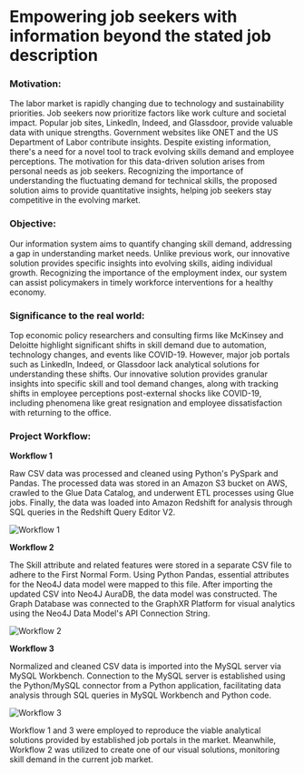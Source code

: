# Empowering job seekers with information beyond the stated job description

### Motivation:
The labor market is rapidly changing due to technology and sustainability priorities. Job seekers now prioritize factors like work culture and societal impact. Popular job sites, LinkedIn, Indeed, and Glassdoor, provide valuable data with unique strengths. Government websites like ONET and the US Department of Labor contribute insights. Despite existing information, there's a need for a novel tool to track evolving skills demand and employee perceptions. The motivation for this data-driven solution arises from personal needs as job seekers. Recognizing the importance of understanding the fluctuating demand for technical skills, the proposed solution aims to provide quantitative insights, helping job seekers stay competitive in the evolving market.

### Objective:
Our information system aims to quantify changing skill demand, addressing a gap in understanding market needs. Unlike previous work, our innovative solution provides specific insights into evolving skills, aiding individual growth. Recognizing the importance of the employment index, our system can assist policymakers in timely workforce interventions for a healthy economy.

### Significance to the real world:
Top economic policy researchers and consulting firms like McKinsey and Deloitte highlight significant shifts in skill demand due to automation, technology changes, and events like COVID-19. However, major job portals such as LinkedIn, Indeed, or Glassdoor lack analytical solutions for understanding these shifts. Our innovative solution provides granular insights into specific skill and tool demand changes, along with tracking shifts in employee perceptions post-external shocks like COVID-19, including phenomena like great resignation and employee dissatisfaction with returning to the office.

### Project Workflow:
**Workflow 1**

Raw CSV data was processed and cleaned using Python's PySpark and Pandas. The processed data was stored in an Amazon S3 bucket on AWS, crawled to the Glue Data Catalog, and underwent ETL processes using Glue jobs. Finally, the data was loaded into Amazon Redshift for analysis through SQL queries in the Redshift Query Editor V2.

![Workflow 1](https://github.com/rashmishreev/DBMS---DATA-225-Course-Project/blob/main/Images/ProjectFlowAws.drawio.png)

**Workflow 2**

The Skill attribute and related features were stored in a separate CSV file to adhere to the First Normal Form. Using Python Pandas, essential attributes for the Neo4J data model were mapped to this file. After importing the updated CSV into Neo4J AuraDB, the data model was constructed. The Graph Database was connected to the GraphXR Platform for visual analytics using the Neo4J Data Model's API Connection String.

![Workflow 2](https://github.com/rashmishreev/DBMS---DATA-225-Course-Project/blob/main/Images/ProjectFlow3.drawio.png)

**Workflow 3**

Normalized and cleaned CSV data is imported into the MySQL server via MySQL Workbench. Connection to the MySQL server is established using the Python/MySQL connector from a Python application, facilitating data analysis through SQL queries in MySQL Workbench and Python code.

![Workflow 3](https://github.com/rashmishreev/DBMS---DATA-225-Course-Project/blob/main/Images/ProjectFlow2.drawio.png)

Workflow 1 and 3 were employed to reproduce the viable analytical solutions provided by established job portals in the market. Meanwhile, Workflow 2 was utilized to create one of our visual solutions, monitoring skill demand in the current job market.


